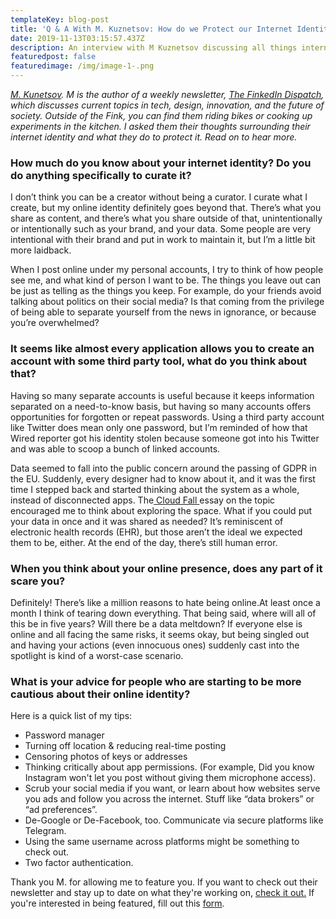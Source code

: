 ```yaml
---
templateKey: blog-post
title: 'Q & A With M. Kuznetsov: How do we Protect our Internet Identity?'
date: 2019-11-13T03:15:57.437Z
description: An interview with M Kuznetsov discussing all things internet identity.
featuredpost: false
featuredimage: /img/image-1-.png
---
```

[_M. Kunetsov_](https://www.linkedin.com/in/mariakuz/)_. M is the author of a weekly newsletter,_ [_The FinkedIn Dispatch_](https://mariakuz.github.io/finkedin/)_, which discusses current topics in tech, design, innovation, and the future of society. Outside of the Fink, you can find them riding bikes or cooking up experiments in the kitchen. I asked them their thoughts surrounding their internet identity and what they do to protect it. Read on to hear more._

### How much do you know about your internet identity? Do you do anything specifically to curate it?

I don’t think you can be a creator without being a curator. I curate what I create, but my online identity definitely goes beyond that. There’s what you share as content, and there’s what you share outside of that, unintentionally or intentionally such as your brand, and your data. Some people are very intentional with their brand and put in work to maintain it, but I’m a little bit more laidback.

When I post online under my personal accounts, I try to think of how people see me, and what kind of person I want to be. The things you leave out can be just as telling as the things you keep. For example, do your friends avoid talking about politics on their social media? Is that coming from the privilege of being able to separate yourself from the news in ignorance, or because you’re overwhelmed?

### It seems like almost every application allows you to create an account with some third party tool, what do you think about that?

Having so many separate accounts is useful because it keeps information separated on a need-to-know basis, but having so many accounts offers opportunities for forgotten or repeat passwords. Using a third party account like Twitter does mean only one password, but I’m reminded of how that Wired reporter got his identity stolen because someone got into his Twitter and was able to scoop a bunch of linked accounts.

Data seemed to fall into the public concern around the passing of GDPR in the EU. Suddenly, every designer had to know about it, and it was the first time I stepped back and started thinking about the system as a whole, instead of disconnected apps. The[ Cloud Fall ](https://thecloudfall.com/)essay on the topic encouraged me to think about exploring the space. What if you could put your data in once and it was shared as needed? It’s reminiscent of electronic health records (EHR), but those aren’t the ideal we expected them to be, either. At the end of the day, there’s still human error.

### When you think about your online presence, does any part of it scare you?

Definitely! There’s like a million reasons to hate being online.At least once a month I think of tearing down everything. That being said, where will all of this be in five years? Will there be a data meltdown?  If everyone else is online and all facing the same risks, it seems okay, but being singled out and having your actions (even innocuous ones) suddenly cast into the spotlight is kind of a worst-case scenario.

### What is your advice for people who are starting to be more cautious about their online identity?

Here is a quick list of my tips:

*  Password manager
* Turning off location & reducing real-time posting
* Censoring photos of keys or addresses 
* Thinking critically about app permissions. (For example, Did you know Instagram won't let you post without giving them microphone access).
* Scrub your social media if you want, or learn about how websites serve you ads and follow you across the internet. Stuff like “data brokers” or “ad preferences”.
* De-Google or De-Facebook, too. Communicate via secure platforms  like Telegram.
*  Using the same username across platforms might be something to check out.
* Two factor authentication.



Thank you M. for allowing me to feature you. If you want to check out their newsletter and stay up to date on what they're working on, [check it out.](https://mariakuz.github.io/finkedin/) If you're interested in being featured, fill out this [form](https://docs.google.com/forms/d/e/1FAIpQLScLkKF6cnloKU8q8fElsCOww6Xna-pLZn_xJwV74EeQM-Rq4g/viewform).
